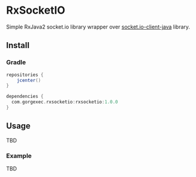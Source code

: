 # RxSocketIO
Simple RxJava2 socket.io library wrapper over [socket.io-client-java](https://github.com/socketio/socket.io-client-java) library.

## Install

### Gradle

```gradle
repositories {
    jcenter()
}

dependencies {
  com.gorgexec.rxsocketio:rxsocketio:1.0.0
}
```

## Usage

TBD

### Example

TBD
